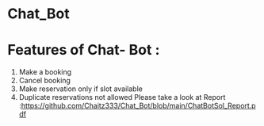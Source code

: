 # Chat_Bot
# Features of Chat- Bot :
1) Make a booking
2) Cancel booking
3) Make reservation only if slot available
4) Duplicate reservations not allowed
Please take a look at Report :https://github.com/Chaitz333/Chat_Bot/blob/main/ChatBotSol_Report.pdf
 

